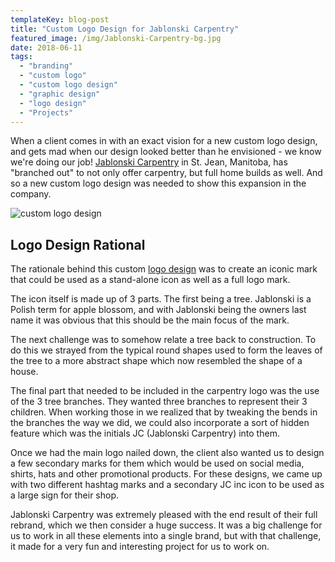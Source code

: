 ```yaml
---
templateKey: blog-post
title: "Custom Logo Design for Jablonski Carpentry"
featured_image: /img/Jablonski-Carpentry-bg.jpg
date: 2018-06-11
tags:
  - "branding"
  - "custom logo"
  - "custom logo design"
  - "graphic design"
  - "logo design"
  - "Projects"
---
```


When a client comes in with an exact vision for a new custom logo design, and gets mad when our design looked better than he envisioned - we know we're doing our job! [Jablonski Carpentry](https://www.facebook.com/jablonskicarpentryinc/) in St. Jean, Manitoba, has "branched out" to not only offer carpentry, but full home builds as well. And so a new custom logo design was needed to show this expansion in the company.

![custom logo design](/img/Jablonski_Carpentry.jpg)

**Logo Design Rational**
------------------------

The rationale behind this custom [logo design](https://graphicintuitions.com/services/graphic-design/) was to create an iconic mark that could be used as a stand-alone icon as well as a full logo mark.

The icon itself is made up of 3 parts. The first being a tree. Jablonski is a Polish term for apple blossom, and with Jablonski being the owners last name it was obvious that this should be the main focus of the mark.

The next challenge was to somehow relate a tree back to construction. To do this we strayed from the typical round shapes used to form the leaves of the tree to a more abstract shape which now resembled the shape of a house.

The final part that needed to be included in the carpentry logo was the use of the 3 tree branches. They wanted three branches to represent their 3 children. When working those in we realized that by tweaking the bends in the branches the way we did, we could also incorporate a sort of hidden feature which was the initials JC (Jablonski Carpentry) into them.

Once we had the main logo nailed down, the client also wanted us to design a few secondary marks for them which would be used on social media, shirts, hats and other promotional products. For these designs, we came up with two different hashtag marks and a secondary JC inc icon to be used as a large sign for their shop.

Jablonski Carpentry was extremely pleased with the end result of their full rebrand, which we then consider a huge success. It was a big challenge for us to work in all these elements into a single brand, but with that challenge, it made for a very fun and interesting project for us to work on.